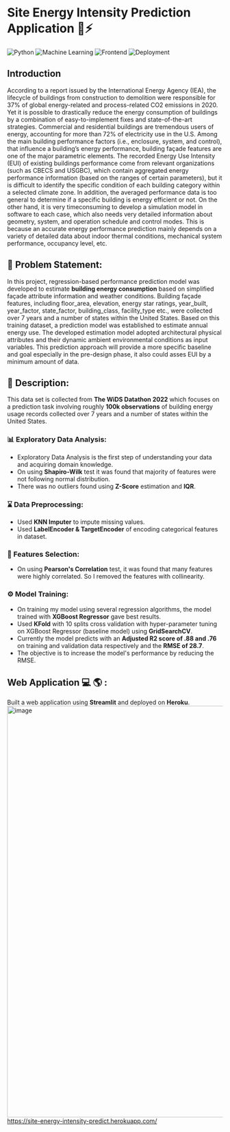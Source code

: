 # Site Energy Intensity Prediction Application 🏢⚡
![Python](https://img.shields.io/badge/Language-python3.9-blue)
![Machine Learning](https://img.shields.io/badge/Machine%20Learning-XgBoost-orange)
![Frontend](https://img.shields.io/badge/Framework-Streamlit-red)
![Deployment](https://img.shields.io/badge/Cloud-Heroku-purple)


## Introduction
According to a report issued by the International Energy Agency (IEA), the lifecycle of buildings from construction to demolition were responsible for 37% of global energy-related and process-related CO2 emissions in 2020. 
Yet it is possible to drastically reduce the energy consumption of buildings by a combination of easy-to-implement fixes and state-of-the-art strategies. 
Commercial and residential buildings are tremendous users of energy, accounting for more
than 72% of electricity use in the U.S. Among the main building performance factors (i.e., enclosure, system,
and control), that influence a building’s energy performance, building façade features are one of the major
parametric elements. The recorded Energy Use Intensity (EUI) of existing buildings performance come from
relevant organizations (such as CBECS and USGBC), which contain aggregated energy performance
information (based on the ranges of certain parameters), but it is difficult to identify the specific condition of
each building category within a selected climate zone. In addition, the averaged performance data is too
general to determine if a specific building is energy efficient or not. On the other hand, it is very timeconsuming to develop a simulation model in software to each case, which also needs very detailed
information about geometry, system, and operation schedule and control modes. This is because an
accurate energy performance prediction mainly depends on a variety of detailed data about indoor thermal
conditions, mechanical system performance, occupancy level, etc. 

## 🧭 Problem Statement: 
In this project, regression-based performance prediction model was developed to estimate **building energy consumption** based on simplified
façade attribute information and weather conditions. Building façade features, including floor_area, elevation, energy star ratings, year_built, 
year_factor, state_factor, building_class, facility_type etc., were collected over 7 years and a number of states within the United States. 
Based on this training dataset, a prediction model was established to estimate annual energy use. The developed estimation model adopted
architectural physical attributes and their dynamic ambient environmental conditions as input variables. This
prediction approach will provide a more specific baseline and goal especially in the pre-design phase, it also
could asses EUI by a minimum amount of data.

## 🧾 Description: 
This data set is collected from **The WiDS Datathon 2022** which focuses on a prediction task involving roughly **100k observations** of building energy 
usage records collected over 7 years and a number of states within the United States.

### :bar_chart: Exploratory Data Analysis:
* Exploratory Data Analysis is the first step of understanding your data and acquiring domain knowledge. 
* On using **Shapiro-Wilk** test it was found that majority of features were not following normal distribution.
* There was no outliers found using **Z-Score** estimation and **IQR**.


### :hourglass: Data Preprocessing:
* Used **KNN Imputer** to impute missing values.
* Used **LabelEncoder & TargetEncoder** of encoding categorical features in dataset.

### :mag_right: Features Selection:
* On using **Pearson's Correlation** test, it was found that many features were highly correlated. So I removed the features with collinearity.

### ⚙ Model Training:
* On training my model using several regression algorithms, the model trained with **XGBoost Regressor** gave best results. 
* Used **KFold** with 10 splits cross validation with hyper-parameter tuning on XGBoost Regressor (baseline model) using **GridSearchCV**.
* Currently the model predicts with an **Adjusted R2 score of .88 and .76** on training and validation data respectively and the **RMSE of 28.7**.
* The objective is to increase the model's performance by reducing the RMSE.

## Web Application :computer: :earth_americas: :
Built a web application using **Streamlit** and deployed on **Heroku**.
<img width="960" alt="image" src="https://user-images.githubusercontent.com/81012989/158674282-b53c7be6-01b5-44c6-9b9c-1c9bce25e927.png">
https://site-energy-intensity-predict.herokuapp.com/








